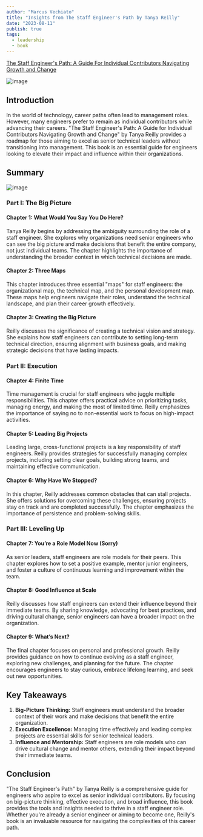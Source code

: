 ```yaml
---
author: "Marcus Vechiato"
title: "Insights from The Staff Engineer's Path by Tanya Reilly"
date: "2023-08-11"
publish: true
tags:
  - leadership
  - book
--- 
```


[The Staff Engineer's Path: A Guide For Individual Contributors Navigating Growth and Change](https://www.amazon.co.uk/dp/1098118731)

![image](/obsidian/the_staff_enginners_path.jpg)

## Introduction

In the world of technology, career paths often lead to management roles. However, many engineers prefer to remain as individual contributors while advancing their careers. "The Staff Engineer's Path: A Guide for Individual Contributors Navigating Growth and Change" by Tanya Reilly provides a roadmap for those aiming to excel as senior technical leaders without transitioning into management. This book is an essential guide for engineers looking to elevate their impact and influence within their organizations.

## Summary
![image](/obsidian/mindmap_staff_engineers_path.png)
### Part I: The Big Picture

#### Chapter 1: What Would You Say You Do Here?

Tanya Reilly begins by addressing the ambiguity surrounding the role of a staff engineer. She explores why organizations need senior engineers who can see the big picture and make decisions that benefit the entire company, not just individual teams. The chapter highlights the importance of understanding the broader context in which technical decisions are made.

#### Chapter 2: Three Maps

This chapter introduces three essential "maps" for staff engineers: the organizational map, the technical map, and the personal development map. These maps help engineers navigate their roles, understand the technical landscape, and plan their career growth effectively.

#### Chapter 3: Creating the Big Picture

Reilly discusses the significance of creating a technical vision and strategy. She explains how staff engineers can contribute to setting long-term technical direction, ensuring alignment with business goals, and making strategic decisions that have lasting impacts.

### Part II: Execution

#### Chapter 4: Finite Time

Time management is crucial for staff engineers who juggle multiple responsibilities. This chapter offers practical advice on prioritizing tasks, managing energy, and making the most of limited time. Reilly emphasizes the importance of saying no to non-essential work to focus on high-impact activities.

#### Chapter 5: Leading Big Projects

Leading large, cross-functional projects is a key responsibility of staff engineers. Reilly provides strategies for successfully managing complex projects, including setting clear goals, building strong teams, and maintaining effective communication.

#### Chapter 6: Why Have We Stopped?

In this chapter, Reilly addresses common obstacles that can stall projects. She offers solutions for overcoming these challenges, ensuring projects stay on track and are completed successfully. The chapter emphasizes the importance of persistence and problem-solving skills.

### Part III: Leveling Up

#### Chapter 7: You’re a Role Model Now (Sorry)

As senior leaders, staff engineers are role models for their peers. This chapter explores how to set a positive example, mentor junior engineers, and foster a culture of continuous learning and improvement within the team.

#### Chapter 8: Good Influence at Scale

Reilly discusses how staff engineers can extend their influence beyond their immediate teams. By sharing knowledge, advocating for best practices, and driving cultural change, senior engineers can have a broader impact on the organization.

#### Chapter 9: What’s Next?

The final chapter focuses on personal and professional growth. Reilly provides guidance on how to continue evolving as a staff engineer, exploring new challenges, and planning for the future. The chapter encourages engineers to stay curious, embrace lifelong learning, and seek out new opportunities.

## Key Takeaways

1. **Big-Picture Thinking:** Staff engineers must understand the broader context of their work and make decisions that benefit the entire organization.
2. **Execution Excellence:** Managing time effectively and leading complex projects are essential skills for senior technical leaders.
3. **Influence and Mentorship:** Staff engineers are role models who can drive cultural change and mentor others, extending their impact beyond their immediate teams.

## Conclusion

"The Staff Engineer's Path" by Tanya Reilly is a comprehensive guide for engineers who aspire to excel as senior individual contributors. By focusing on big-picture thinking, effective execution, and broad influence, this book provides the tools and insights needed to thrive in a staff engineer role. Whether you're already a senior engineer or aiming to become one, Reilly's book is an invaluable resource for navigating the complexities of this career path.
